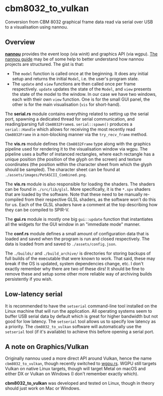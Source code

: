 # cbm8032_to_vulkan

Conversion from CBM 8032 graphical frame data read via serial over USB to a
visualisation using nannou.

## Overview

**[nannou](https://nannou.cc/)** provides the event loop (via winit) and
graphics API (via wgpu). [The nannou guide](https://guide.nannou.cc/) may be of
some help to better understand how nannou projects are structured. The gist is
that:
- The `model` function is called once at the beginning. It does any initial
  setup and returns the initial `Model`, i.e. the user's program state.
- The `update` and `view` functions are then called once per frame
  respectively. `update` updates the state of the `Model`, and `view` presents
  the state of the model to the window. In our case we have two windows, each
  with their own `view` function. One is for the small GUI panel, the other is
  for the main visualisation (`vis` for short-hand).

The **serial.rs** module contains everything related to setting up the serial
port, spawning a dedicated thread for serial communication, and reading/parsing
full `Cbm8032Frame`s. `serial::spawn()` produces a `serial::Handle` which allows
for receiving the most recently read `Cbm8032Frame` in a non-blocking manner via
the `try_recv_frame` method.

The **vis.rs** module defines the `Cbm8032Frame` type along with the graphics
pipeline used for rendering it to the visualisation window via wgpu. The
pipeline uses a buffer of instanced rectangles, where each rectangle has a
unique position (the position of the glyph on the screen) and texture
coordinates (the position within the character sheet from which the glyph should
be sampled). The character sheet can be found at
`./assets/images/PetASCII_Combined.png`.

The **vis.rs** module is also responsible for loading the shaders. The shaders
can be found in `./src/lib/glsl`. More specifically, it is the `*.spv` shaders
that are loaded by the software. Note that these need to be manually re-compiled
from their respective GLSL shaders, as the software won't do this for us. Each
of the GLSL shaders have a comment at the top describing how they can be
compiled to SPIR-V.

The **gui.rs** module is mostly one big `gui::update` function that instantiates
all the widgets for the GUI window in an "immediate mode" manner.

The **conf.rs** module defines a small amount of configuration data that is
loaded and saved when the program is run and closed respectively. The data is
loaded from and saved to `./assets/config.json`.

The `./builds/` and `./build_archive/` is directories for storing backups of
full builds of the executable that were known to work. That said, these may
break if the OS is updated, system dependencies change, etc. I don't exactly
remember why there are two of these dirs! It should be fine to remove these and
setup some other more reliable way of archiving builds persistently if you wish.

## Low-latency serial

It is recommended to have the `setserial` command-line tool installed on
the Linux machine that will run the application. All operating systems seem to
buffer USB serial data by default which is great for higher bandwidth but not
good for low latency. The `setserial` tool allows us to specify low latency as a
priority. The `cbm8032_to_vulkan` software will automatically use the
`setserial` tool (if it's available) to achieve this before opening a serial
port.

## A note on Graphics/Vulkan

Originally nannou used a more direct API around Vulkan, hence the name
`cbm8032_to_vulkan`, though recently switched to [wgpu.rs](https://wgpu.rs/).
WGPU still targets Vulkan on native Linux targets, though will target Metal on
macOS and either DX or Vulkan on Windows (I don't remember exactly which).

**cbm8032_to_vulkan** was developed and tested on Linux, though in theory should
just work on Mac or Windows.
